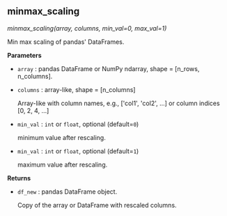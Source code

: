 ## minmax_scaling

*minmax_scaling(array, columns, min_val=0, max_val=1)*

Min max scaling of pandas' DataFrames.

**Parameters**

- `array` : pandas DataFrame or NumPy ndarray, shape = [n_rows, n_columns].


- `columns` : array-like, shape = [n_columns]

    Array-like with column names, e.g., ['col1', 'col2', ...]
    or column indices [0, 2, 4, ...]

- `min_val` : `int` or `float`, optional (default=`0`)

    minimum value after rescaling.

- `min_val` : `int` or `float`, optional (default=`1`)

    maximum value after rescaling.

**Returns**

- `df_new` : pandas DataFrame object.

    Copy of the array or DataFrame with rescaled columns.

